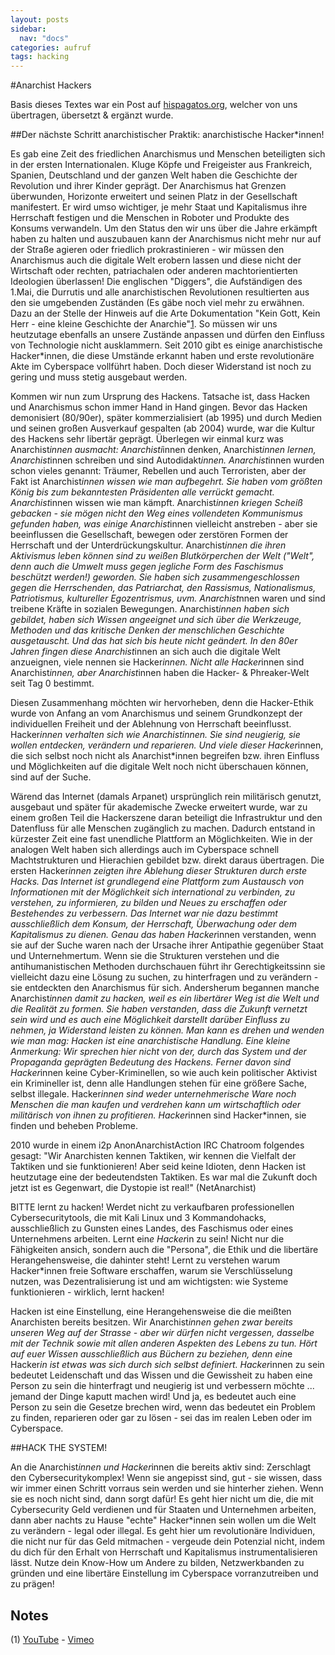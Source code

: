 ```yaml
---
layout: posts
sidebar:
  nav: "docs"
categories: aufruf
tags: hacking
---
```


#Anarchist Hackers

Basis dieses Textes war ein Post auf [hispagatos.org](https://hispagatos.org/post/anarchist-hackers/), welcher von uns übertragen, übersetzt & ergänzt wurde. 

##Der nächste Schritt anarchistischer Praktik: anarchistische Hacker*innen!

Es gab eine Zeit des friedlichen Anarchismus und Menschen beteiligten sich in der ersten Internationalen. Kluge Köpfe und Freigeister aus Frankreich, Spanien, Deutschland und der ganzen Welt haben die Geschichte der Revolution und ihrer Kinder geprägt. Der Anarchismus hat Grenzen überwunden, Horizonte erweitert und seinen Platz in der Gesellschaft manifestert. Er wird umso wichtiger, je mehr Staat und Kapitalismus ihre Herrschaft festigen und die Menschen in Roboter und Produkte des Konsums verwandeln. Um den Status den wir uns über die Jahre erkämpft haben zu halten und auszubauen kann der Anarchismus nicht mehr nur auf der Straße agieren oder friedlich prokrastinieren - wir müssen den Anarchismus auch die digitale Welt erobern lassen und diese nicht der Wirtschaft oder rechten, patriachalen oder anderen machtorientierten Ideologien überlassen! Die englischen "Diggers", die Aufständigen des 1.Mai, die Durrutis und alle anarchistischen Revolutionen resultierten aus den sie umgebenden Zuständen (Es gäbe noch viel mehr zu erwähnen. Dazu an der Stelle der Hinweis auf die Arte Dokumentation "Kein Gott, Kein Herr - eine kleine Geschichte der Anarchie"[1](#1). So müssen wir uns heutzutage ebenfalls an unsere Zustände anpassen und dürfen den Einfluss von Technologie nicht ausklammern. Seit 2010 gibt es einige anarchistische Hacker*innen, die diese Umstände erkannt haben und erste revolutionäre Akte im Cyberspace vollführt haben. Doch dieser Widerstand ist noch zu gering und muss stetig ausgebaut werden. 

Kommen wir nun zum Ursprung des Hackens. Tatsache ist, dass Hacken und Anarchismus schon immer Hand in Hand gingen. Bevor das Hacken demonisiert (80/90er), später kommerzialisiert (ab 1995) und durch Medien und seinen großen Ausverkauf gespalten (ab 2004) wurde, war die Kultur des Hackens sehr libertär geprägt. Überlegen wir einmal kurz was Anarchist*innen ausmacht: Anarchisti*innen denken, Anarchist*innen lernen, Anarchist*innen schreiben und sind Autodidakt*innen. Anarchist*innen wurden schon vieles genannt: Träumer, Rebellen und auch Terroristen, aber der Fakt ist Anarchist*innen wissen wie man aufbegehrt. Sie haben vom größten König bis zum bekanntesten Präsidenten alle verrückt gemacht. Anarchist*innen wissen wie man kämpft. Anarchist*innen kriegen Scheiß gebacken - sie mögen nicht den Weg eines vollendeten Kommunismus gefunden haben, was einige Anarchist*innen vielleicht anstreben - aber sie beeinflussen die Gesellschaft, bewegen oder zerstören Formen der Herrschaft und der Unterdrückungskultur. Anarchist*innen die ihren Aktivismus leben können sind zu weißen Blutkörperchen der Welt  ("Welt", denn auch die Umwelt muss gegen jegliche Form des Faschismus beschützt werden!) geworden. Sie haben sich zusammengeschlossen gegen die Herrschenden, das Patriarchat, den Rassismus, Nationalismus, Patriotismus, kultureller Egozentrismus, uvm. Anarchist*nnen waren und sind treibene Kräfte in sozialen Bewegungen. Anarchist*innen haben sich gebildet, haben sich Wissen angeeignet und sich über die Werkzeuge, Methoden und das kritische Denken der menschlichen Geschichte ausgetauscht. Und das hat sich bis heute nicht geändert. In den 80er Jahren fingen diese Anarchist*innen an sich auch die digitale Welt anzueignen, viele nennen sie Hacker*innen. Nicht alle Hacker*innen sind Anarchist*innen, aber Anarchist*innen haben die Hacker- &  Phreaker-Welt seit Tag 0 bestimmt. 

Diesen Zusammenhang möchten wir hervorheben, denn die Hacker-Ethik wurde von Anfang an vom Anarchismus und seinem Grundkonzept der individuellen Freiheit und der Ablehnung von Herrschaft beeinflusst. Hacker*innen verhalten sich wie Anarchistinnen. Sie sind neugierig, sie wollen entdecken, verändern und reparieren. Und viele dieser Hacker*innen, die sich selbst noch nicht als Anarchist*innen begreifen bzw. ihren Einfluss und Möglichkeiten auf die digitale Welt noch nicht überschauen können, sind auf der Suche. 

Wärend das Internet (damals Arpanet) ursprünglich rein militärisch genutzt, ausgebaut und später für akademische Zwecke erweitert wurde, war zu einem großen Teil die Hackerszene daran beteiligt die Infrastruktur und den Datenfluss für alle Menschen zugänglich zu machen. Dadurch entstand in kürzester Zeit eine fast unendliche Plattform an Möglichkeiten. Wie in der analogen Welt haben sich allerdings auch im Cyberspace schnell Machtstrukturen und Hierachien gebildet bzw. direkt daraus übertragen. Die ersten Hacker*innen zeigten ihre Ablehung dieser Strukturen durch erste Hacks. Das Internet ist grundlegend eine Plattform zum Austausch von Informationen mit der Möglichkeit sich international zu verbinden, zu verstehen, zu informieren, zu bilden und Neues zu erschaffen oder Bestehendes zu verbessern. Das Internet war nie dazu bestimmt ausschließlich dem Konsum, der Herrschaft, Überwachung oder dem Kapitalismus zu dienen. Genau das haben Hacker*innen verstanden, wenn sie auf der Suche waren nach der Ursache ihrer Antipathie gegenüber Staat und Unternehmertum. Wenn sie die Strukturen verstehen und die antihumanistischen Methoden durchschauen führt ihr Gerechtigkeitssinn sie vielleicht dazu eine Lösung zu suchen, zu hinterfragen und zu verändern - sie entdeckten den Anarchismus für sich. Andersherum begannen manche Anarchist*innen damit zu hacken, weil es ein libertärer Weg ist die Welt und die Realität zu formen. Sie haben verstanden, dass die Zukunft vernetzt sein wird und es auch eine Möglichkeit darstellt darüber Einfluss zu nehmen, ja Widerstand leisten zu können. Man kann es drehen und wenden wie man mag: Hacken ist eine anarchistische Handlung. Eine kleine Anmerkung: Wir sprechen hier nicht von der, durch das System und der Propaganda geprägten Bedeutung des Hackens. Ferner davon sind Hacker*innen keine Cyber-Kriminellen, so wie auch kein politischer Aktivist ein Krimineller ist, denn alle Handlungen stehen für eine größere Sache, selbst illegale. Hacker*innen sind 
weder unternehmerische Ware noch Menschen die man kaufen und verdrehen kann um wirtschaftlich oder militärisch von  ihnen zu profitieren. Hacker*innen sind Hacker*innen, sie finden und beheben Probleme. 

2010 wurde in einem i2p AnonAnarchistAction IRC Chatroom folgendes gesagt:
"Wir Anarchisten kennen Taktiken, wir kennen die Vielfalt der Taktiken und sie funktionieren! Aber seid keine Idioten, denn Hacken ist heutzutage eine der bedeutendsten Taktiken. Es war mal die Zukunft doch jetzt ist es Gegenwart, die Dystopie ist real!" (NetAnarchist)

BITTE lernt zu hacken! Werdet nicht zu verkaufbaren professionellen Cybersecuritytools, die mit Kali Linux und 3 Kommandohacks, ausschließlich zu Gunsten eines Landes, des Faschismus oder eines Unternehmens arbeiten. Lernt ein*e Hacker*in zu sein! Nicht nur die Fähigkeiten ansich, sondern auch die "Persona", die Ethik und die libertäre Herangehensweise, die dahinter steht!  Lernt zu verstehen warum Hacker*innen freie Software erschaffen, warum sie Verschlüsselung nutzen, was Dezentralisierung ist und am wichtigsten: wie Systeme funktionieren - wirklich, lernt hacken!

Hacken ist eine Einstellung, eine Herangehensweise die die meißten Anarchisten bereits besitzen. Wir Anarchist*innen gehen zwar bereits unseren Weg auf der Strasse - aber wir dürfen nicht vergessen, dasselbe mit der Technik sowie mit allen anderen Aspekten des Lebens zu tun. Hört auf euer Wissen ausschließlich aus Büchern zu beziehen, denn ein*e Hacker*in ist etwas was sich durch sich selbst definiert. Hacker*innen zu sein bedeutet Leidenschaft und das Wissen und die Gewissheit zu haben eine Person zu sein die hinterfragt und neugierig ist und verbessern möchte ... jemand der Dinge kaputt machen wird! Und ja, es bedeutet auch eine Person zu sein die Gesetze brechen wird, wenn das bedeutet ein Problem zu finden, reparieren oder gar zu lösen - sei das im realen Leben oder im Cyberspace.

##HACK THE SYSTEM!

An die Anarchist*innen und Hacker*innen die bereits aktiv sind: Zerschlagt den Cybersecuritykomplex! Wenn sie angepisst sind, gut - sie wissen, dass wir immer einen Schritt vorraus sein werden und sie hinterher ziehen. Wenn sie es noch nicht sind, dann sorgt dafür! Es geht hier nicht um die, die mit Cybersecurity Geld verdienen und für Staaten und Unternehmen arbeiten, dann aber nachts zu Hause "echte" Hacker*innen sein wollen um die Welt zu verändern - legal oder illegal. Es geht hier um revolutionäre Individuen, die nicht nur für das Geld mitmachen - vergeude dein Potenzial nicht, indem du dich für den Erhalt von Herrschaft und Kapitalismus instrumentalisieren lässt. Nutze dein Know-How um Andere zu bilden, Netzwerkbanden zu gründen und eine libertäre Einstellung im Cyberspace vorranzutreiben und zu prägen!

## Notes

(<a name="1">1</a>) [YouTube](https://www.youtube.com/watch?v=pod6XSemXnw) - [Vimeo](https://vimeo.com/220947409)
